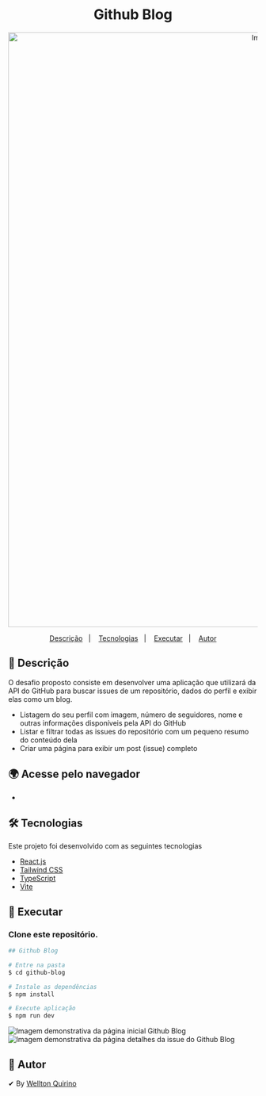 <h1 align="center">
   Github Blog
</h1>
<p align="center">
   <img width="1200px" alt="Imagem demonstrativa Github Blog" src="https://github.com/WelltonQ/Github-blog/assets/12499627/7cfeefb7-dce7-48d3-b0af-5591a70e0eed" />
</p>
<p align="center">
  <a href="#page_facing_up-descrição">Descrição</a>&nbsp;&nbsp;&nbsp;|&nbsp;&nbsp;&nbsp;
  <a href="#-tecnologias">Tecnologias</a>&nbsp;&nbsp;&nbsp;|&nbsp;&nbsp;&nbsp;
  <a href="#closed_book-executar">Executar</a>&nbsp;&nbsp;&nbsp;|&nbsp;&nbsp;&nbsp;
  <a href="#man-autor">Autor</a>
</p>

## :page_facing_up: Descrição

O desafio proposto consiste em desenvolver uma aplicação que utilizará da API do GitHub para buscar issues de um repositório, dados do perfil e exibir elas como um blog.

- Listagem do seu perfil com imagem, número de seguidores, nome e outras informações disponíveis pela API do GitHub
- Listar e filtrar todas as issues do repositório com um pequeno resumo do conteúdo dela
- Criar uma página para exibir um post (issue) completo

## 🌍 Acesse pelo navegador
- 

## 🛠 Tecnologias

Este projeto foi desenvolvido com as seguintes tecnologias

- [React.js](https://pt-br.reactjs.org/)
- [Tailwind CSS](https://tailwindcss.com)
- [TypeScript](https://www.typescriptlang.org/)
- [Vite](https://vitejs.dev/)

## :closed_book: Executar

### Clone este repositório.

```bash
## Github Blog

# Entre na pasta
$ cd github-blog

# Instale as dependências
$ npm install

# Execute aplicação
$ npm run dev

```
<p>
    <img alt="Imagem demonstrativa da página inicial Github Blog" src="https://github.com/WelltonQ/Github-blog/assets/12499627/aeaf329d-f7bf-426f-acee-83d9f9ef994d" />
    <img alt="Imagem demonstrativa da página detalhes da issue do Github Blog" src="https://github.com/WelltonQ/Github-blog/assets/12499627/842e51d2-f6a4-4900-975d-59ca5397df82" />
</p>


## :man: Autor

✔ By [Wellton Quirino](https://www.linkedin.com/in/welltonquirino/)
